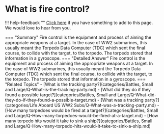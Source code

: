 # What is fire control?

!!! help-feedback ""
    [Click here](https://replace.md) if you have something to add to this page. We would love to hear from you.

=== "Summary"
    Fire control is the equipment and process of aiming the appropriate weapons at a target. In the case of WW2 submarines, this usually meant the Torpedo Data Computer (TDC) which sent the final course, to collide with the target, to the torpedo. The torpedo stored that information in a gyroscope.
=== "Detailed Answer"
    Fire control is the equipment and process of aiming the appropriate weapons at a target.  In the case of WW2 submarines, this usually meant the Torpedo Data Computer (TDC) which sent the final course, to collide with the target, to the torpedo.  The torpedo stored that information in a gyroscope.
=== "Related Topics"
    - [What is the tracking party?](categories/Battles, Small and Large/Q-What-is-the-tracking-party.md)
    - [What did they do if they found a possible target?](categories/Battles, Small and Large/Q-What-did-they-do-if-they-found-a-possible-target.md)
    - [What was a tracking party?](categories/Life Aboard US WW2 Subs/Q-What-was-a-tracking-party.md)
    - [How many torpedoes would be fired at a target?](categories/Battles, Small and Large/Q-How-many-torpedoes-would-be-fired-at-a-target.md)
    - [How many torpedo hits would it take to sink a ship?](categories/Battles, Small and Large/Q-How-many-torpedo-hits-would-it-take-to-sink-a-ship.md)
